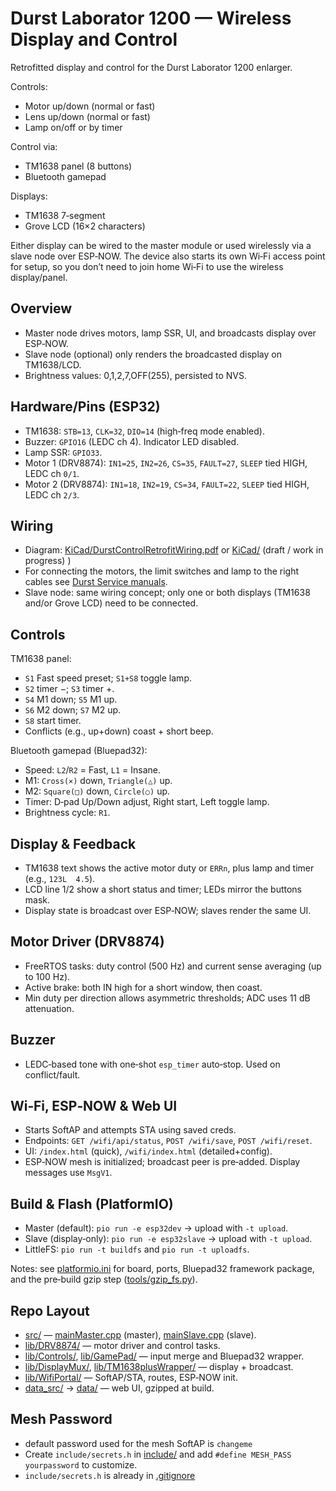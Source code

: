 # Durst Laborator 1200 — Wireless Display and Control

Retrofitted display and control for the Durst Laborator 1200 enlarger.

Controls:

- Motor up/down (normal or fast)
- Lens up/down (normal or fast)
- Lamp on/off or by timer

Control via:

- TM1638 panel (8 buttons)
- Bluetooth gamepad

Displays:

- TM1638 7‑segment
- Grove LCD (16×2 characters)

Either display can be wired to the master module or used wirelessly via a slave node over ESP‑NOW. The device also starts its own Wi‑Fi access point for setup, so you don’t need to join home Wi‑Fi to use the wireless display/panel.

## Overview

- Master node drives motors, lamp SSR, UI, and broadcasts display over ESP‑NOW.
- Slave node (optional) only renders the broadcasted display on TM1638/LCD.
- Brightness values: 0,1,2,7,OFF(255), persisted to NVS.

## Hardware/Pins (ESP32)

- TM1638: `STB=13`, `CLK=32`, `DIO=14` (high‑freq mode enabled).
- Buzzer: `GPIO16` (LEDC ch 4). Indicator LED disabled.
- Lamp SSR: `GPIO33`.
- Motor 1 (DRV8874): `IN1=25`, `IN2=26`, `CS=35`, `FAULT=27`, `SLEEP` tied HIGH, LEDC ch `0/1`.
- Motor 2 (DRV8874): `IN1=18`, `IN2=19`, `CS=34`, `FAULT=22`, `SLEEP` tied HIGH, LEDC ch `2/3`.

## Wiring

- Diagram: [KiCad/DurstControlRetrofitWiring.pdf](KiCad/DurstControlRetrofitWiring.pdf) or [KiCad/](KiCad/) (draft / work in progress) )
- For connecting the motors, the limit switches and lamp to the right cables see [Durst Service manuals](http://durst.loremi.com/).
- Slave node: same wiring concept; only one or both displays (TM1638 and/or Grove LCD) need to be connected.

## Controls

TM1638 panel:

- `S1` Fast speed preset; `S1+S8` toggle lamp.
- `S2` timer −; `S3` timer +.
- `S4` M1 down; `S5` M1 up.
- `S6` M2 down; `S7` M2 up.
- `S8` start timer.
- Conflicts (e.g., up+down) coast + short beep.

Bluetooth gamepad (Bluepad32):

- Speed: `L2`/`R2` = Fast, `L1` = Insane.
- M1: `Cross(×)` down, `Triangle(△)` up.
- M2: `Square(□)` down, `Circle(○)` up.
- Timer: D‑pad Up/Down adjust, Right start, Left toggle lamp.
- Brightness cycle: `R1`.

## Display & Feedback

- TM1638 text shows the active motor duty or `ERRn`, plus lamp and timer (e.g., `123L  4.5`).
- LCD line 1/2 show a short status and timer; LEDs mirror the buttons mask.
- Display state is broadcast over ESP‑NOW; slaves render the same UI.

## Motor Driver (DRV8874)

- FreeRTOS tasks: duty control (500 Hz) and current sense averaging (up to 100 Hz).
- Active brake: both IN high for a short window, then coast.
- Min duty per direction allows asymmetric thresholds; ADC uses 11 dB attenuation.

## Buzzer

- LEDC‑based tone with one‑shot `esp_timer` auto‑stop. Used on conflict/fault.

## Wi‑Fi, ESP‑NOW & Web UI

- Starts SoftAP and attempts STA using saved creds.
- Endpoints: `GET /wifi/api/status`, `POST /wifi/save`, `POST /wifi/reset`.
- UI: `/index.html` (quick), `/wifi/index.html` (detailed+config).
- ESP‑NOW mesh is initialized; broadcast peer is pre‑added. Display messages use `MsgV1`.

## Build & Flash (PlatformIO)

- Master (default): `pio run -e esp32dev` → upload with `-t upload`.
- Slave (display‑only): `pio run -e esp32slave` → upload with `-t upload`.
- LittleFS: `pio run -t buildfs` and `pio run -t uploadfs`.

Notes: see [platformio.ini](platformio.ini) for board, ports, Bluepad32 framework package, and the pre‑build gzip step ([tools/gzip_fs.py](tools/gzip_fs.py)).

## Repo Layout

- [src/](src/) — [mainMaster.cpp](src/mainMaster.cpp) (master), [mainSlave.cpp](src/mainSlave.cpp) (slave).
- [lib/DRV8874/](lib/DRV8874/) — motor driver and control tasks.
- [lib/Controls/](lib/Controls/), [lib/GamePad/](lib/GamePad/) — input merge and Bluepad32 wrapper.
- [lib/DisplayMux/](lib/DisplayMux/), [lib/TM1638plusWrapper/](lib/TM1638plusWrapper/) — display + broadcast.
- [lib/WifiPortal/](lib/WifiPortal/) — SoftAP/STA, routes, ESP‑NOW init.
- [data_src/](data_src/) → [data/](data/) — web UI, gzipped at build.

## Mesh Password

- default password used for the mesh SoftAP is `changeme`
- Create `include/secrets.h` in [include/](include/) and add `#define MESH_PASS yourpassword` to customize.
- `include/secrets.h` is already in [.gitignore](.gitignore)
